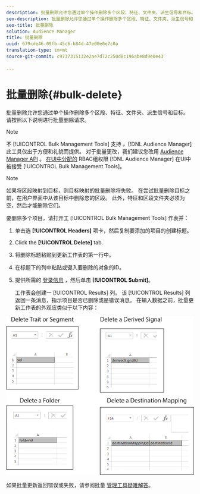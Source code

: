 ```yaml
---
description: 批量删除允许您通过单个操作删除多个区段、特征、文件夹、派生信号和目标。 请按照以下说明进行批量删除请求。
seo-description: 批量删除允许您通过单个操作删除多个区段、特征、文件夹、派生信号和目标。 请按照以下说明进行批量删除请求。
seo-title: 批量删除
solution: Audience Manager
title: 批量删除
uuid: 679cde46-09fb-45c6-b84d-47e00e0e7c0a
translation-type: tm+mt
source-git-commit: c9737315132e2ae7d72c250d8c196abe8d9e0e43

---
```



# 批量删除{#bulk-delete}

批量删除允许您通过单个操作删除多个区段、特征、文件夹、派生信号和目标。 请按照以下说明进行批量删除请求。

<!-- 

<p>t_bulk_delete.xml </p>

 -->

>[!NOTE]
>
>不 [!UICONTROL Bulk Management Tools] 支持 *。*[!DNL Audience Manager]此工具仅出于方便和礼貌而提供。 对于批量更改，我们建议您改用 [Audience Manager API](../../api/rest-api-main/aam-api-getting-started.md) 。 [在UI中分配的](../../features/administration/administration-overview.md) RBAC组权限 [!DNL Audience Manager] 在UI中被接受 [!UICONTROL Bulk Management Tools]。

>[!NOTE]
>
>如果将区段映射到目标，则目标映射的批量删除将失败。 在尝试批量删除目标之前，在用户界面中从该目标中删除您的区段。 此外，特征和区段文件夹必须为空，然后才能删除它们。

要删除多个项目，请打开工 [!UICONTROL Bulk Management Tools] 作表并：

1. 单击选 **[!UICONTROL Headers]** 项卡，然后复制要添加的项目的创建标题。
2. Click the **[!UICONTROL Delete]** tab.
3. 将删除标题粘贴到更新工作表的第一行中。
4. 在标题下的列中粘贴或键入要删除的对象的ID。
5. 提供所需的 [登录信息](../../reference/bulk-management-tools/bulk-management-intro.md#auth-reqs) ，然后单击 **[!UICONTROL Submit]**。

   工作表会创建一 [!UICONTROL Results] 列。 该 [!UICONTROL Results] 列返回一条消息，指示项目是否已删除或是错误消息。
在输入数据之前，批量更新工作表的外观应类似于以下内容：

![](assets/delete.png)

如果批量更新返回错误或失败，请参阅批量 [管理工具疑难解答](../../reference/bulk-management-tools/bulk-troubleshooting.md)。
